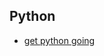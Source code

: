 ## Python

- [get python going](https://towardsdatascience.com/lessons-learned-digital-ocean-for-python-3-e2442db4246f)
